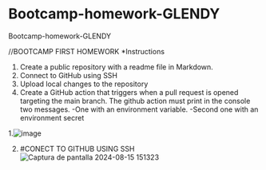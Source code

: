 # Bootcamp-homework-GLENDY
Bootcamp-homework-GLENDY


//BOOTCAMP FIRST HOMEWORK
*Instructions
1. Create a public repository with a readme file in Markdown.
2. Connect to GitHub using SSH
3. Upload local changes to the repository
4. Create a GitHub action that triggers when a pull request is opened targeting the main branch. The github action must print in the console two messages.
   -One with an environment variable.
   -Second one with an environment secret

1.![image](https://github.com/user-attachments/assets/2a64c017-71e3-4572-9616-2ff68ba20be5)

2. #CONECT TO GITHUB USING SSH
   ![Captura de pantalla 2024-08-15 151323](https://github.com/user-attachments/assets/864b0565-50f8-49b0-ac29-ac095ffde3aa)

